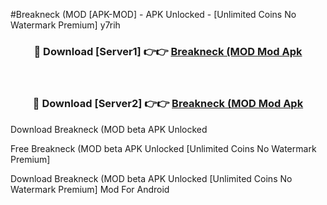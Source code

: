 #Breakneck (MOD [APK-MOD] - APK Unlocked - [Unlimited Coins No Watermark Premium] y7rih



<div align="center">

<h3>🔴 Download [Server1] 👉👉 <a href="https://momento.my/?title=Breakneck_(MOD">Breakneck (MOD Mod Apk</a></h3><br>

<h3>🔴 Download [Server2] 👉👉 <a href="https://momento.my/?title=Breakneck_(MOD">Breakneck (MOD Mod Apk</a></h3>
</div>



Download Breakneck (MOD beta APK Unlocked

Free Breakneck (MOD beta APK Unlocked [Unlimited Coins No Watermark Premium]

Download Breakneck (MOD beta APK Unlocked [Unlimited Coins No Watermark Premium] Mod For Android

